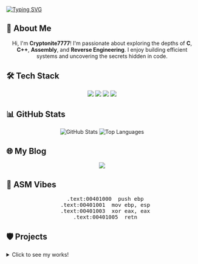 [![Typing SVG](https://readme-typing-svg.demolab.com?font=Orbitron&size=25&pause=800&color=00FFFF&background=1A1A1A00&center=true&vCenter=true&width=500&lines=Welcome+to+Cryptonite's+Vault;I'm+Learning+C+%2F+C%2B%2B+%2F+Reversing)](https://git.io/typing-svg)

## 👾 About Me
<div align="center">
  <p>Hi, I'm <b>Cryptonite7777</b>! I'm passionate about exploring the depths of <b>C</b>, <b>C++</b>, <b>Assembly</b>, and <b>Reverse Engineering</b>. I enjoy building efficient systems and uncovering the secrets hidden in code.</p>
</div>

## 🛠️ Tech Stack
<div align="center">
  <img src="https://img.shields.io/badge/C-00599C?style=for-the-badge&logo=c&logoColor=white">
  <img src="https://img.shields.io/badge/C++-00599C?style=for-the-badge&logo=c%2B%2B&logoColor=white">
  <img src="https://img.shields.io/badge/Assembly-1A1A1A?style=for-the-badge&logo=gnu&logoColor=white">
  <img src="https://img.shields.io/badge/Reverse_Engineering-FF4500?style=for-the-badge&logo=security&logoColor=white">
</div>

## 📊 GitHub Stats
<div align="center">
  <img src="https://github-readme-stats.vercel.app/api?username=Cryptonite7777&show_icons=true&theme=radical&hide_border=true" alt="GitHub Stats">
  <img src="https://github-readme-stats.vercel.app/api/top-langs/?username=Cryptonite7777&layout=compact&theme=radical&hide_border=true" alt="Top Languages">
</div>

## 🌐 My Blog
<div align="center">
  <a href="https://Cryptonite7777.github.io" target="_blank"><img src="https://img.shields.io/badge/Blog-181717?style=for-the-badge&logo=github&logoColor=white"></a>
</div>


## 💾 ASM Vibes
<div align="center">
<pre>
  .text:00401000  push ebp
  .text:00401001  mov ebp, esp
  .text:00401003  xor eax, eax
  .text:00401005  retn
</pre>
</div>


## 🛡️ Projects
<details>
  <summary>Click to see my works!</summary>
  
### Reversing
  - <b>[Dreamhack] Rev-basic write up</b>  <a href="https://cryptonite7777.github.io/categories/dreamhack" target="_blank"><img src="https://img.shields.io/badge/View-181717?style=flat-square&logo=github&logoColor=white" alt="View" align="middle"></a>

</details>

